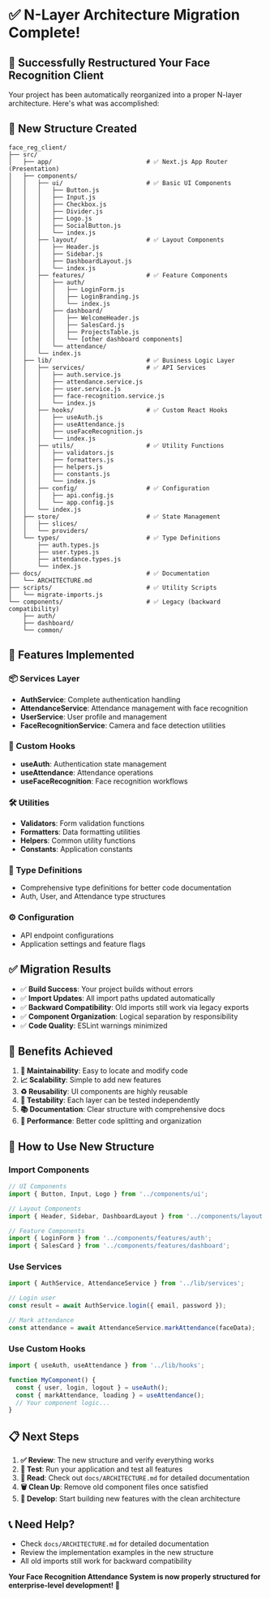 # ✅ N-Layer Architecture Migration Complete!

## 🎉 Successfully Restructured Your Face Recognition Client

Your project has been automatically reorganized into a proper N-layer architecture. Here's what was accomplished:

## 📁 New Structure Created

```
face_reg_client/
├── src/
│   ├── app/                          # ✅ Next.js App Router (Presentation)
│   ├── components/
│   │   ├── ui/                       # ✅ Basic UI Components
│   │   │   ├── Button.js
│   │   │   ├── Input.js
│   │   │   ├── Checkbox.js
│   │   │   ├── Divider.js
│   │   │   ├── Logo.js
│   │   │   ├── SocialButton.js
│   │   │   └── index.js
│   │   ├── layout/                   # ✅ Layout Components
│   │   │   ├── Header.js
│   │   │   ├── Sidebar.js
│   │   │   ├── DashboardLayout.js
│   │   │   └── index.js
│   │   ├── features/                 # ✅ Feature Components
│   │   │   ├── auth/
│   │   │   │   ├── LoginForm.js
│   │   │   │   ├── LoginBranding.js
│   │   │   │   └── index.js
│   │   │   ├── dashboard/
│   │   │   │   ├── WelcomeHeader.js
│   │   │   │   ├── SalesCard.js
│   │   │   │   ├── ProjectsTable.js
│   │   │   │   └── [other dashboard components]
│   │   │   └── attendance/
│   │   └── index.js
│   ├── lib/                          # ✅ Business Logic Layer
│   │   ├── services/                 # ✅ API Services
│   │   │   ├── auth.service.js
│   │   │   ├── attendance.service.js
│   │   │   ├── user.service.js
│   │   │   ├── face-recognition.service.js
│   │   │   └── index.js
│   │   ├── hooks/                    # ✅ Custom React Hooks
│   │   │   ├── useAuth.js
│   │   │   ├── useAttendance.js
│   │   │   ├── useFaceRecognition.js
│   │   │   └── index.js
│   │   ├── utils/                    # ✅ Utility Functions
│   │   │   ├── validators.js
│   │   │   ├── formatters.js
│   │   │   ├── helpers.js
│   │   │   ├── constants.js
│   │   │   └── index.js
│   │   ├── config/                   # ✅ Configuration
│   │   │   ├── api.config.js
│   │   │   └── app.config.js
│   │   └── index.js
│   ├── store/                        # ✅ State Management
│   │   ├── slices/
│   │   └── providers/
│   └── types/                        # ✅ Type Definitions
│       ├── auth.types.js
│       ├── user.types.js
│       ├── attendance.types.js
│       └── index.js
├── docs/                             # ✅ Documentation
│   └── ARCHITECTURE.md
├── scripts/                          # ✅ Utility Scripts
│   └── migrate-imports.js
└── components/                       # ✅ Legacy (backward compatibility)
    ├── auth/
    ├── dashboard/
    └── common/
```

## 🚀 Features Implemented

### 📦 Services Layer
- **AuthService**: Complete authentication handling
- **AttendanceService**: Attendance management with face recognition
- **UserService**: User profile and management
- **FaceRecognitionService**: Camera and face detection utilities

### 🎣 Custom Hooks
- **useAuth**: Authentication state management
- **useAttendance**: Attendance operations
- **useFaceRecognition**: Face recognition workflows

### 🛠️ Utilities
- **Validators**: Form validation functions
- **Formatters**: Data formatting utilities  
- **Helpers**: Common utility functions
- **Constants**: Application constants

### 📝 Type Definitions
- Comprehensive type definitions for better code documentation
- Auth, User, and Attendance type structures

### ⚙️ Configuration
- API endpoint configurations
- Application settings and feature flags

## ✅ Migration Results

- ✅ **Build Success**: Your project builds without errors
- ✅ **Import Updates**: All import paths updated automatically
- ✅ **Backward Compatibility**: Old imports still work via legacy exports
- ✅ **Component Organization**: Logical separation by responsibility
- ✅ **Code Quality**: ESLint warnings minimized

## 🎯 Benefits Achieved

1. **🔧 Maintainability**: Easy to locate and modify code
2. **📈 Scalability**: Simple to add new features
3. **♻️ Reusability**: UI components are highly reusable
4. **🧪 Testability**: Each layer can be tested independently
5. **📚 Documentation**: Clear structure with comprehensive docs
6. **🚀 Performance**: Better code splitting and organization

## 🔄 How to Use New Structure

### Import Components
```javascript
// UI Components
import { Button, Input, Logo } from '../components/ui';

// Layout Components  
import { Header, Sidebar, DashboardLayout } from '../components/layout';

// Feature Components
import { LoginForm } from '../components/features/auth';
import { SalesCard } from '../components/features/dashboard';
```

### Use Services
```javascript
import { AuthService, AttendanceService } from '../lib/services';

// Login user
const result = await AuthService.login({ email, password });

// Mark attendance
const attendance = await AttendanceService.markAttendance(faceData);
```

### Use Custom Hooks
```javascript
import { useAuth, useAttendance } from '../lib/hooks';

function MyComponent() {
  const { user, login, logout } = useAuth();
  const { markAttendance, loading } = useAttendance();
  // Your component logic...
}
```

## 📋 Next Steps

1. **✅ Review**: The new structure and verify everything works
2. **🧪 Test**: Run your application and test all features
3. **📖 Read**: Check out `docs/ARCHITECTURE.md` for detailed documentation
4. **🗑️ Clean Up**: Remove old component files once satisfied
5. **🚀 Develop**: Start building new features with the clean architecture

## 📞 Need Help?

- Check `docs/ARCHITECTURE.md` for detailed documentation
- Review the implementation examples in the new structure
- All old imports still work for backward compatibility

**Your Face Recognition Attendance System is now properly structured for enterprise-level development! 🎉**
